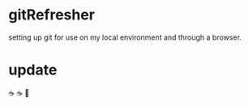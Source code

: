 # gitRefresher

setting up git for use on my local environment and through a browser. 

# update

☕ ☕ 🍎
